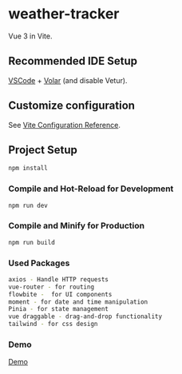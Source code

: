# weather-tracker

 Vue 3 in Vite.

## Recommended IDE Setup

[VSCode](https://code.visualstudio.com/) + [Volar](https://marketplace.visualstudio.com/items?itemName=Vue.volar) (and disable Vetur).

## Customize configuration

See [Vite Configuration Reference](https://vitejs.dev/config/).

## Project Setup

```sh
npm install
```

### Compile and Hot-Reload for Development

```sh
npm run dev
```

### Compile and Minify for Production

```sh
npm run build
```
### Used Packages

```sh
axios - Handle HTTP requests
vue-router - for routing
flowbite -  for UI components
moment - for date and time manipulation
Pinia - for state management
vue draggable - drag-and-drop functionality
tailwind - for css design  
```

### Demo
<a href="https://dixasapariya.github.io/weather-tracker/" target="_blank">Demo</a>